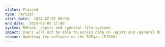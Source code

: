 ```yaml
---
status: Planned
type: Partial
start_date:  2024-02-07 09:00
end_date:  2024-02-09 17:00
system: RDFaaS  /epsrc and /general file systems 
impact: Users will not be able to access data on /epsrc and /general during this maintenance
reason: Updating the software on the RDFaas (E1000) 
---
```

